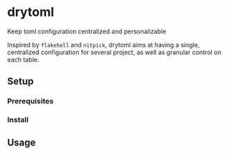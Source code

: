 # drytoml

Keep toml configuration centralized and personalizable

Inspired by `flakehell` and `nitpick`, drytoml aims at having a single, centralized
configuration for several project, as well as granular control on each table.

## Setup

### Prerequisites

### Install

## Usage
